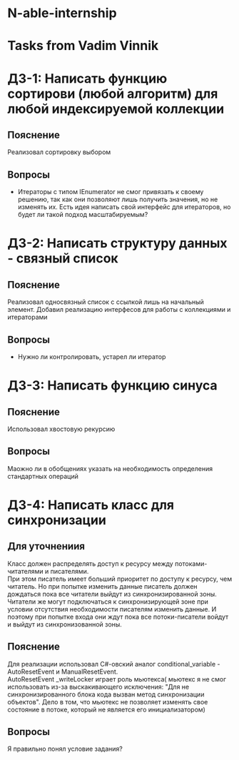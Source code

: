 # N-able-internship
# Tasks from Vadim Vinnik
# ДЗ-1: Написать функцию сортирови (любой алгоритм) для любой индексируемой коллекции  
## Пояснение
Реализовал сортировку выбором
## Вопросы
- Итераторы с типом IEnumerator не смог привязать к своему решению, так как они позволяют лишь получить значения, но не изменять их. Есть идея написать свой интерфейс для итераторов, но будет ли такой подход масштабируемым?   
# ДЗ-2: Написать структуру данных - связный список
## Пояснение
Реализовал односвязный список с ссылкой лишь на начальный элемент. Добавил реализацию интерфесов для работы с коллекциями и итераторами  
## Вопросы
- Нужно ли контролировать, устарел ли итератор  
# ДЗ-3: Написать функцию синуса
## Пояснение
Использовал хвостовую рекурсию
## Вопросы
Маожно ли в обобщениях указать на необходимость определения стандартных операций
# ДЗ-4: Написать класс для синхронизации
## Для уточнениия
Класс должен распределять доступ к ресурсу между потоками-читателями и писателями.  
При этом писатель имеет больший приоритет по доступу к ресурсу, чем читатель. Но при попытке изменить данные писатель должен дождаться пока все читатели выйдут из синхронизированной зоны.
Читатели же могут подключаться к синхронизирующей зоне при условии отсутствия необходимости писателям изменить данные. И поэтому при попытке входа они ждут пока все потоки-писатели войдут и выйдут из синхронизованной зоны.
## Пояснение
Для реализации использовал C#-овский аналог conditional_variable - AutoResetEvent и ManualResetEvent.  
AutoResetEvent _writeLocker  играет роль мьютекса( мьютекс я не смог использовать из-за выскакивающего исключения: "Для не синхронизированного блока кода вызван метод синхронизации объектов". Дело в том, что мьютекс не позволяет изменять свое состояние в потоке, который не является его инициализатором) 
## Вопросы
Я правильно понял условие задания?
